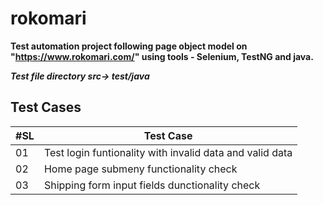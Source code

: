 # rokomari
**Test automation project following page object model on "https://www.rokomari.com/" using tools -  Selenium, TestNG  and java.**

***Test file directory  src-> test/java***

## Test Cases

| #SL  | Test Case |
| ---- | --------- |
| 01   | Test login funtionality with invalid data and valid data|
| 02   | Home page submeny functionality check|
| 03   | Shipping form input fields dunctionality check|
